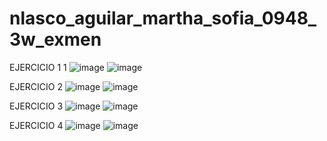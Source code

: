 # nlasco_aguilar_martha_sofia_0948_3w_exmen
EJERCICIO 1 1
![image](https://github.com/user-attachments/assets/1aa6bffb-8c68-4d5d-9712-6f128100b43c)
![image](https://github.com/user-attachments/assets/b4f728e0-ae50-4308-b594-85bf78b08cbb)

EJERCICIO 2
![image](https://github.com/user-attachments/assets/5bbfcd62-80e5-4fa4-9cff-4641aced0733)
![image](https://github.com/user-attachments/assets/2221b6af-c21c-4f5b-9176-bd37dae3b1d4)

EJERCICIO 3
![image](https://github.com/user-attachments/assets/b9e60860-e76b-4ef7-a79b-dc595ec51d0d)
![image](https://github.com/user-attachments/assets/349ab280-b3be-4520-8b74-0ca0649ee25c)

EJERCICIO 4
![image](https://github.com/user-attachments/assets/019d99c9-5f15-4b5c-aa01-5fc101a7def6)
![image](https://github.com/user-attachments/assets/bfb0282c-feaa-41f9-8890-acdd2317f1a7)









